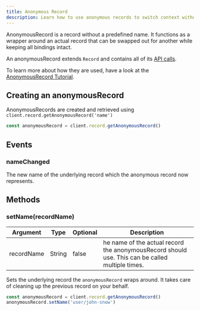 ```yaml
---
title: Anonymous Record
description: Learn how to use anonymous records to switch context without having to renew bindings
---
```


AnonymousRecord is a record without a predefined name. It functions as a wrapper around an actual record that can be swapped out for another while keeping all bindings intact.

An anonymousRecord extends `Record` and contains all of its [API calls](/docs/client-js/datasync-record/).

To learn more about how they are used, have a look at the [AnonymousRecord Tutorial](/tutorials/core/datasync/anonymous-records/).

## Creating an anonymousRecord

AnonymousRecords are created and retrieved using `client.record.getAnonymousRecord('name')`

```javascript
const anonymousRecord = client.record.getAnonymousRecord()
```

## Events

### nameChanged
The new name of the underlying record which the anonymous record now represents.

## Methods

### setName(recordName)

|Argument|Type|Optional|Description|
|---|---|---|---|
|recordName|String|false|he name of the actual record the anonymousRecord should use. This can be called multiple times.|

Sets the underlying record the `anonymousRecord` wraps around. It takes care of cleaning up the previous record on your behalf.

```javascript
const anonymousRecord = client.record.getAnonymousRecord()
anonymousRecord.setName('user/john-snow')
```
